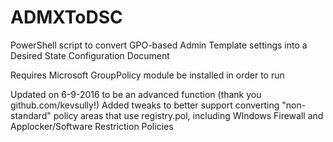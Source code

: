 # ADMXToDSC
PowerShell script to convert GPO-based Admin Template settings into a Desired State Configuration Document

Requires Microsoft GroupPolicy module be installed in order to run

Updated on 6-9-2016 to be an advanced function (thank you github.com/kevsully!) 
Added tweaks to better support converting "non-standard" policy areas that use registry.pol, including WIndows Firewall and Applocker/Software Restriction Policies

